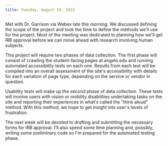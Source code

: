 ```yaml
---
title: Tuesday, August 29, 2023
---
```


Met with Dr. Garrison via Webex late this morning. We discussed defining the scope of the project and took the time to define the methods we'll use for the project. Most of the meeting was dedicated to planning how we'll get IRB approval before we can move ahead with research involving human subjects.

This project will require two phases of data collection. The first phase will consist of crawling the student-facing pages at angelo.edu and running automated accessibility tests on each one. Results from each test will be compiled into an overall assessment of the site's accessibility with details for each variation of page type, depending on the service or vendor in question.

Usability tests will make up the second phase of data collection. These tests will involve users with vision or mobility disabilities undertaking tasks on the site and reporting their experiences in what's called the "think aloud" method. With this method, we hope to get insight into user's levels of frustration.

The next week will be devoted to drafting and submitting the necessary forms for IRB approval. I'll also spend some time planning and, possibly, writing some preliminary code so I'm prepared for the automated testing phase.